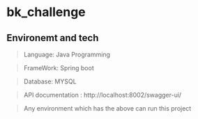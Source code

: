 # bk_challenge

## Environemt and tech

> Language: Java Programming 

> FrameWork: Spring boot

> Database: MYSQL

> API documentation : http://localhost:8002/swagger-ui/

> Any environment which has the above can run this project

